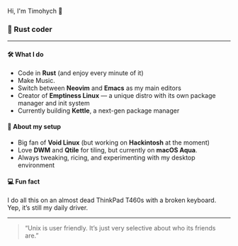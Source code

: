 Hi, I'm Timohych 👋

### 🦀 Rust coder

---

#### 🛠️ What I do

- Code in **Rust** (and enjoy every minute of it)
- Make Music.
- Switch between **Neovim** and **Emacs** as my main editors
- Creator of **Emptiness Linux** — a unique distro with its own package manager and init system
- Currently building **Kettle**, a next-gen package manager

#### 🐧 About my setup

- Big fan of **Void Linux** (but working on **Hackintosh** at the moment)
- Love **DWM** and **Qtile** for tiling, but currently on **macOS Aqua**.
- Always tweaking, ricing, and experimenting with my desktop environment

#### 💻 Fun fact

I do all this on an almost dead ThinkPad T460s with a broken keyboard. Yep, it’s still my daily driver.

---

> “Unix is user friendly. It’s just very selective about who its friends are.”


<!--
**Timohych/Timohych** is a ✨special✨ repository because its README.md (this file) appears on your GitHub profile.
-->
